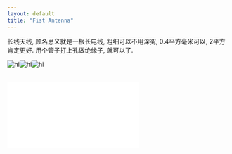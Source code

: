 ```yaml
---
layout: default
title: "Fist Antenna"
---
```


长线天线, 顾名思义就是一根长电线, 粗细可以不用深究, 0.4平方毫米可以, 2平方肯定更好. 用个管子打上孔做绝缘子, 就可以了.

<table>
    <tr>
    <img src="{{ site.baseurl }}/images/long-wire-attenna.jpg" alt="hi" class="right"/>
    <img src="{{ site.baseurl }}/images/longwire-tree.jpg" alt="hi" class="right"/>
    <img src="{{ site.baseurl }}/images/longwire-window.jpg" alt="hi" class="right"/>
    </tr>
</table>

<iframe src="//player.bilibili.com/player.html?aid=242679276&bvid=BV1oe411x7Be&cid=176548626&page=1" scrolling="no" border="0" frameborder="no" framespacing="0" allowfullscreen="true"> </iframe>
